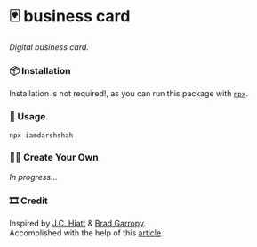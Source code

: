 # 🃏 business card

_Digital business card._

### 📦 Installation

Installation is not required!, as you can run this package with [`npx`][npx].

### 🥑 Usage

```
npx iamdarshshah
```

### 🕺🏼 Create Your Own

_In progress..._

### 🎞 Credit

Inspired by [J.C. Hiatt][jc] & [Brad Garropy][bg].  
Accomplished with the help of this [article][article].

[card]: images/business-card.png
[npx]: https://npmjs.com/package/npx
[jc]: https://twitter.com/jchiatt/status/1251700185840918531
[bg]: https://twitter.com/bradgarropy
[article]:
  https://medium.com/@natterstefan/how-to-create-your-personal-npm-business-card-816dfc66ca8
